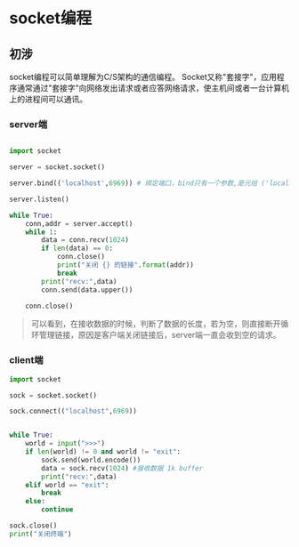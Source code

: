 # socket编程
## 初涉
socket编程可以简单理解为C/S架构的通信编程。
Socket又称"套接字"，应用程序通常通过"套接字"向网络发出请求或者应答网络请求，使主机间或者一台计算机上的进程间可以通讯。

### server端
```python

import socket

server = socket.socket()

server.bind(('localhost',6969)) # 绑定端口，bind只有一个参数,是元组 ('localhost',6969)

server.listen()

while True:
    conn,addr = server.accept()
    while 1:
        data = conn.recv(1024)
        if len(data) == 0:
            conn.close()
            print("关闭 {} 的链接".format(addr))
            break
        print("recv:",data)
        conn.send(data.upper())

    conn.close()


```
> 可以看到，在接收数据的时候，判断了数据的长度，若为空，则直接断开循环管理链接，原因是客户端关闭链接后，server端一直会收到空的请求。



### client端

```python
import socket

sock = socket.socket()

sock.connect(("localhost",6969))


while True:
    world = input(">>>")
    if len(world) != 0 and world != "exit":
        sock.send(world.encode())
        data = sock.recv(1024) #接收数据 1k buffer
        print("recv:",data)
    elif world == "exit":
        break
    else:
        continue

sock.close()
print("关闭终端")

```
